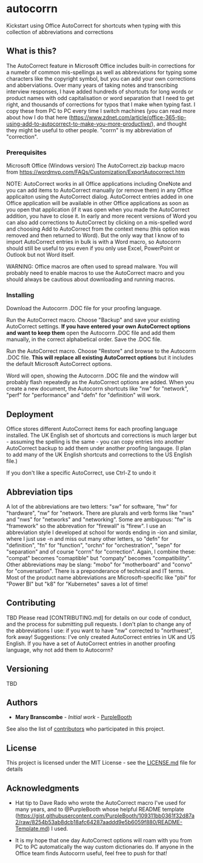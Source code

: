 # autocorrn
Kickstart using Office AutoCorrect for shortcuts when typing with this collection of abbreviations and corrections

## What is this?

The AutoCorrect feature in Microsoft Office includes built-in corrections for a numebr of common mis-spellings as well as abbreviations for typing some characters like the copyright symbol, but you can add your own corrections and abberviations. Over many years of taking notes and transcribing interview responses, I have added hundreds of shortcuts for long words or product names with odd capitalisation or word separation that I need to get right, and thousands of corrections for typos that I make when typing fast. I copy these from PC to PC every time I switch machines (you can read more about how I do that here (https://www.zdnet.com/article/office-365-tip-using-add-to-autocorrect-to-make-you-more-productive/), and thought they might be useful to other people. "corrn" is my abbreviation of "correction".

### Prerequisites

Microsoft Office (Windows version)
The AutoCorrect.zip backup macro from https://wordmvp.com/FAQs/Customization/ExportAutocorrect.htm

NOTE: AutoCorrect works in all Office applications including OneNote and you can add items to AutoCorrect manually (or remove them) in any Office applicaiton using the AutoCorrect dialog. AutoCorrect entries added in one Office application will be available in other Office applications as soon as you open that application (if it was open when you made the AutoCorrect addition, you have to close it. In early and more recent versions of Word you can also add corrections to AutoCorrect by clicking on a mis-spelled word and choosing Add to AutoCorrect from the context menu (this option was removed and then returned to Word). But the only way that I know of to import AutoCorrect entries in bulk is with a Word macro, so Autocorrn should still be useful to you even if you only use Excel, PowerPoint or Outlook but not Word itself.

WARNING: Office macros are often used to spread malware. You will probably need to enable macros to use the AutoCorrect macro and you should always be cautious about downloading and running macros.

### Installing
Download the Autocorrn .DOC file for your proofing language.

Run the AutoCorrect macro. Choose "Backup" and save your existing AutoCorrect settings.
**If you have entered your own AutoCorrect options and want to keep them** open the Autocorrn .DOC file and add them manually, in the correct alphabetical order. Save the .DOC file.

Run the AutoCorrect macro. Choose "Restore" and browse to the Autocorrn .DOC file. **This will replace all existing AutoCorrect options** but it includes the default Microsoft AutoCorrect options.

Word will open, showing the Autocorrn .DOC file and the window will probably flash repeatedly as the AutoCorrect options are added. When you create a new document, the Autocorrn shortcuts like "nw" for "network", "perf" for "performance" and "defn" for "definition" will work.

## Deployment
Office stores different AutoCorrect items for each proofing language installed. The UK English set of shortcuts and corrections is much larger but - assuming the spelling is the same - you can copy entries into another AutoCorrect backup to add them under another proofing langauge. (I plan to add many of the UK English shortcuts and corrections to the US English file.)

If you don't like a specific AutoCorrect, use Ctrl-Z to undo it 

## Abbreviation tips
A lot of the abbreviations are two letters: "sw" for software, "hw" for "hardware", "nw" for "network. There are plurals and verb forms like "nws" and "nws" for "networks" and "networking". Some are ambiguous: "fw" is "framework" so the abbrevation for "firewall" is "firew". I use an abbreviation style I developed at school for words ending in -ion and similar, where I just use -n and miss out many other letters, so "defn" for "definition", "fn" for "function", "orchn" for "orchestration", "sepn" for "separation" and of course "corrn" for "correction". Again, I combine these: "compat" becomes "comaptible" but "compaty" becomes "compatibility". Other abbreviations may be slang: "mobo" for "motherboard" and "convo" for "conversation". There is a preponderance of technical and IT terms. Most of the product name abbreviations are Microsoft-specific like "pbi" for "Power BI" but "k8" for "Kubernetes" saves a lot of time!  

## Contributing

TBD Please read [CONTRIBUTING.md] for details on our code of conduct, and the process for submitting pull requests. 
I don't plan to change any of the abbreviations I use: if you want to have "nw" corrected to "northwest", fork away!
Suggestions: I've only created AutoCorrect entries in UK and US English. If you have a set of AutoCorrect entries in another proofing language, why not add them to Autocorrn?

## Versioning

TBD

## Authors

* **Mary Branscombe** - *Initial work* - [PurpleBooth](https://github.com/PurpleBooth)

See also the list of [contributors](https://github.com/your/project/contributors) who participated in this project.

## License

This project is licensed under the MIT License - see the [LICENSE.md](LICENSE.md) file for details

## Acknowledgments

* Hat tip to Dave Rado who wrote the AutoCorrect macro I've used for many years, and to @PurpleBooth whose helpful README template (https://gist.githubusercontent.com/PurpleBooth/109311bb0361f32d87a2/raw/8254b53ab8dcb18afc64287aaddd9e5b6059f880/README-Template.md) I used.

* It is my hope that one day AutoCorrect options will roam with you from PC to PC automatically the way custom dictionaries do. If anyone in the Office team finds Autocorrn useful, feel free to push for that!
